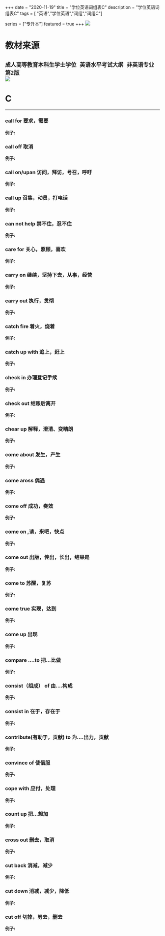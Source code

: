 +++
date = "2020-11-19"
title = "学位英语词组表C"
description = "学位英语词组表C"
tags = [ "英语","学位英语","词组","词组C"]
       
series = ["专升本"]
featured = true
+++
![](https://gitee.com/lalalaxiaowifi/pictures/raw/master/image/%E6%97%A5%E5%B8%B8%E6%90%AC%E7%A0%96%E5%A4%B4.png)
# 教材来源
````成人高等教育本科生学士学位 英语水平考试大纲 非英语专业 第2版````<br>
![](https://gitee.com/lalalaxiaowifi/pictures/raw/master/image/20201119160558.png)
---
# C
---
### call for 要求，需要
**例子:**<br>
### call off 取消
**例子:**<br>
### call on/upan 访问，拜访，号召，呼吁
**例子:**<br>
### call up 召集，动员，打电话
**例子:**<br>
### can not help 禁不住，忍不住
**例子:**<br>
### care for 关心，照顾，喜欢
**例子:**<br>
### carry on 继续，坚持下去，从事，经营
**例子:**<br>
### carry out 执行，贯彻
**例子:**<br>
### catch fire 着火，烧着
**例子:**<br>
### catch up with 追上，赶上
**例子:**<br>
### check in 办理登记手续
**例子:**<br>
### check out 结账后离开
**例子:**<br>
### chear up 解释，澄清、变晴朗
**例子:**<br>
### come about 发生，产生
**例子:**<br>
### come aross 偶遇
**例子:**<br>
### come off 成功，奏效
**例子:**<br>
### come on ,请，来吧，快点
**例子:**<br>
### come out 出版，传出，长出，结果是
**例子:**<br>
### come to 苏醒，复苏
**例子:**<br>
### come true 实现，达到
**例子:**<br>
### come up 出现
**例子:**<br>
### compare ....to 把...比做
**例子:**<br>
### consist（组成） of 由....构成
**例子:**<br>
### consist in 在于，存在于
**例子:**<br>
### contribute(有助于，贡献) to 为....出力，贡献 
**例子:**<br>
### convince of 使信服
**例子:**<br>
### cope with 应付，处理
**例子:**<br>
### count up 把...想加
**例子:**<br>
### cross out 删去，取消
**例子:**<br>
### cut back 消减，减少
**例子:**<br>
### cut down 消减，减少，降低
**例子:**<br>
### cut off 切掉，剪去，删去
**例子:**<br>




